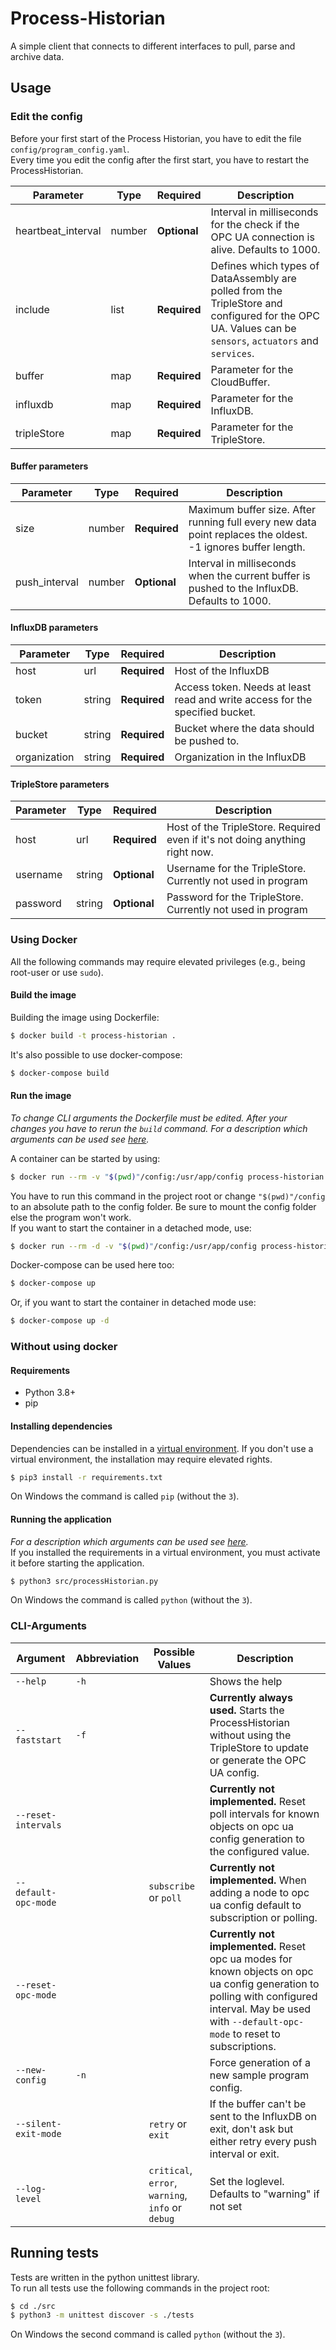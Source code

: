 # Process-Historian
A simple client that connects to different interfaces to pull, parse and archive data.

## Usage
### Edit the config
Before your first start of the Process Historian, you have to edit the file `config/program_config.yaml`. \
Every time you edit the config after the first start, you have to restart the ProcessHistorian.

| Parameter          | Type   | Required     | Description |
| ------------------ | ------ | ------------ | ----------- |
| heartbeat_interval | number | **Optional** | Interval in milliseconds for the check if the OPC UA connection is alive. Defaults to 1000. |
| include            | list   | **Required** | Defines which types of DataAssembly are polled from the TripleStore and configured for the OPC UA. Values can be `sensors`, `actuators` and `services`. |
| buffer             | map    | **Required** | Parameter for the CloudBuffer. |
| influxdb           | map    | **Required** | Parameter for the InfluxDB. |
| tripleStore        | map    | **Required** | Parameter for the TripleStore. |

#### Buffer parameters
| Parameter     | Type   | Required     | Description |
| ------------- | ------ | ------------ | ----------- |
| size          | number | **Required** | Maximum buffer size. After running full every new data point replaces the oldest. -1 ignores buffer length. |
| push_interval | number | **Optional** | Interval in milliseconds when the current buffer is pushed to the InfluxDB. Defaults to 1000.|

#### InfluxDB parameters
| Parameter    | Type   | Required     | Description |
| ------------ | ------ | ------------ | ----------- |
| host         | url    | **Required** | Host of the InfluxDB |
| token        | string | **Required** | Access token. Needs at least read and write access for the specified bucket. |
| bucket       | string | **Required** | Bucket where the data should be pushed to. |
| organization | string | **Required** | Organization in the InfluxDB |

#### TripleStore parameters
| Parameter | Type   | Required     | Description |
| --------- | ------ | ------------ | ----------- |
| host      | url    | **Required** | Host of the TripleStore. Required even if it's not doing anything right now. |
| username  | string | **Optional** | Username for the TripleStore. Currently not used in program |
| password  | string | **Optional** | Password for the TripleStore. Currently not used in program |

### Using Docker
All the following commands may require elevated privileges (e.g., being root-user or use `sudo`).
#### Build the image
Building the image using Dockerfile:
```bash
$ docker build -t process-historian .
```
It's also possible to use docker-compose:
```bash
$ docker-compose build
```

#### Run the image
_To change CLI arguments the Dockerfile must be edited._
_After your changes you have to rerun the `build` command._
_For a description which arguments can be used see [here](#cli-arguments)._

A container can be started by using:
```bash
$ docker run --rm -v "$(pwd)"/config:/usr/app/config process-historian
```
You have to run this command in the project root or change `"$(pwd)"/config` to an absolute path to the config folder.
Be sure to mount the config folder else the program won't work. \
If you want to start the container in a detached mode, use:
```bash
$ docker run --rm -d -v "$(pwd)"/config:/usr/app/config process-historian
```

Docker-compose can be used here too:
```bash
$ docker-compose up
```
Or, if you want to start the container in detached mode use:
```bash
$ docker-compose up -d
```

### Without using docker
#### Requirements
- Python 3.8+
- pip

#### Installing dependencies
Dependencies can be installed in a [virtual environment](https://docs.python.org/3/tutorial/venv.html).
If you don't use a virtual environment, the installation may require elevated rights.
```bash
$ pip3 install -r requirements.txt
```
On Windows the command is called `pip` (without the `3`).

#### Running the application
_For a description which arguments can be used see [here](#cli-arguments)._ \
If you installed the requirements in a virtual environment, you must activate it before starting the application.
```bash
$ python3 src/processHistorian.py
```
On Windows the command is called `python` (without the `3`).

### CLI-Arguments
| Argument             | Abbreviation | Possible Values | Description |
| -------------------- | ------------ | --------------- | ----------- |
| `--help`             | `-h`         | | Shows the help |
| `--faststart`        | `-f`         | | **Currently always used.** Starts the ProcessHistorian without using the TripleStore to update or generate the OPC UA config. |
| `--reset-intervals`  |              | | **Currently not implemented.** Reset poll intervals for known objects on opc ua config generation to the configured value. |
| `--default-opc-mode` |              | `subscribe` or `poll` | **Currently not implemented.** When adding a node to opc ua config default to subscription or polling. |
| `--reset-opc-mode`   |              | | **Currently not implemented.** Reset opc ua modes for known objects on opc ua config generation to polling with configured interval. May be used with `--default-opc-mode` to reset to subscriptions. |
| `--new-config`       | `-n`         | | Force generation of a new sample program config.
| `--silent-exit-mode` |              | `retry` or `exit` | If the buffer can't be sent to the InfluxDB on exit, don't ask but either retry every push interval or exit. |
| `--log-level`        |              | `critical`, `error`, `warning`, `info` or `debug` | Set the loglevel. Defaults to "warning" if not set |

## Running tests
Tests are written in the python unittest library. \
To run all tests use the following commands in the project root:
```bash
$ cd ./src
$ python3 -m unittest discover -s ./tests
```
On Windows the second command is called `python` (without the `3`).
